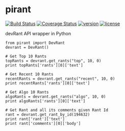 # pirant

[![Build Status](https://travis-ci.org/aayush26/pirant.svg?branch=master)](https://travis-ci.org/aayush26/pirant)
[![Coverage Status](https://coveralls.io/repos/github/aayush26/pirant/badge.svg?branch=master)](https://coveralls.io/github/aayush26/pirant?branch=master)
[![version](https://img.shields.io/pypi/v/pirant.svg)](https://pypi.python.org/pypi/pirant)
[![license](https://img.shields.io/pypi/l/pirant.svg)](https://pypi.python.org/pypi/pirant)

devRant API wrapper in Python

```
from pirant import DevRant
devrant = DevRant()

# Get Top 10 Rants
topRants = devrant.get_rants("top", 10, 0)
print topRants['rants'][0]['text']

# Get Recent 10 Rants
recentRants = devrant.get_rants("recent", 10, 0)
print recentRants['rants'][0]['text']

# Get Algo 10 Rants
algoRants = devrant.get_rants("algo", 10, 0)
print algoRants['rants'][0]['text']

# Get Rant and all its comments given Rant Id
rant = devrant.get_rant_by_id(194632)
print rant['rant']['text']
print rant['comments'][0]['body']

```
